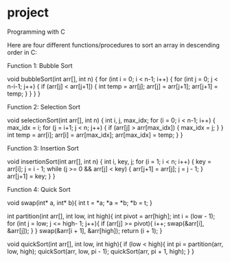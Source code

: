 # project
Programming with C

Here are four different functions/procedures to sort an array in descending order in C:

Function 1: Bubble Sort

void bubbleSort(int arr[], int n) {
  for (int i = 0; i < n-1; i++) {
    for (int j = 0; j < n-i-1; j++) {
      if (arr[j] < arr[j+1]) {
        int temp = arr[j];
        arr[j] = arr[j+1];
        arr[j+1] = temp;
      }
    }
  }
}

Function 2: Selection Sort

void selectionSort(int arr[], int n) {
  int i, j, max_idx;
  for (i = 0; i < n-1; i++) {
    max_idx = i;
    for (j = i+1; j < n; j++) {
      if (arr[j] > arr[max_idx]) {
        max_idx = j;
      }
    }
    int temp = arr[i];
    arr[i] = arr[max_idx];
    arr[max_idx] = temp;
  }
}

Function 3: Insertion Sort

void insertionSort(int arr[], int n) {
  int i, key, j;
  for (i = 1; i < n; i++) {
    key = arr[i];
    j = i - 1;
    while (j >= 0 && arr[j] < key) {
      arr[j+1] = arr[j];
      j = j - 1;
    }
    arr[j+1] = key;
  }
}

Function 4: Quick Sort

void swap(int* a, int* b){
    int t = *a;
    *a = *b;
    *b = t;
}

int partition(int arr[], int low, int high){
    int pivot = arr[high];
    int i = (low - 1);
    for (int j = low; j <= high- 1; j++){
        if (arr[j] >= pivot){
            i++;
            swap(&arr[i], &arr[j]);
        }
    }
    swap(&arr[i + 1], &arr[high]);
    return (i + 1);
}

void quickSort(int arr[], int low, int high){
    if (low < high){
        int pi = partition(arr, low, high);
        quickSort(arr, low, pi - 1);
        quickSort(arr, pi + 1, high);
    }
}
